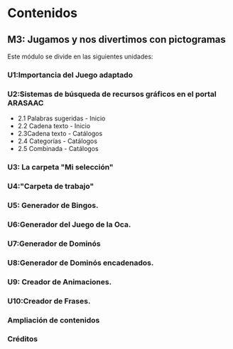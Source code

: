 
# Contenidos

## M3: Jugamos y nos divertimos con pictogramas

Este módulo se divide en las siguientes unidades:

### U1:Importancia del Juego adaptado

### U2:Sistemas de búsqueda de recursos gráficos en el portal ARASAAC

- 2.1 Palabras sugeridas - Inicio
- 2.2 Cadena texto - Inicio
- 2.3Cadena texto - Catálogos
- 2.4 Categorías - Catálogos
- 2.5 Combinada - Catálogos

### U3: La carpeta "Mi selección"

### U4:"Carpeta de trabajo"

### U5: Generador de Bingos.

### U6:Generador del Juego de la Oca.

### U7:Generador de Dominós

### U8:Generador de Dominós encadenados.

### U9: Creador de Animaciones.

### U10:Creador de Frases.

### Ampliación de contenidos

### Créditos

